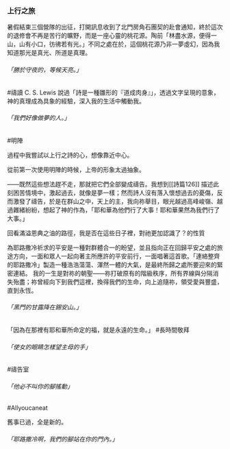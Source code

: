 ### 上行之旅

暑假結束三個營隊的出征，打開訊息收到了北門房角石團契的赴會通知，終於這次的退修會不再是苦行的曠野，而是一座心靈的桃花源。陶前「林盡水源，便得一山，山有小口，彷彿若有光。」不同之處在於，這個桃花源乃非一夢虛幻，因為我知道那光是真光、所道是真理。

###### 「勝於守夜的，等候天亮。」
#禱讀 
C. S. Lewis 說過「詩是一種雛形的『道成肉身』」，透過文字呈現的意象，神的真理成為具象的經驗，深入我的生活中觸動我。

###### 「我們好像做夢的人。」
#明陣

過程中我嘗試以上行之詩的心，想像靠近中心。

從前第一次使用明陣的時候，上帝的形象太過抽象。

——既然這些想法趕不走，那就把它們全部變成禱告。我想到[[詩篇126]] 描述此刻困苦情境中，激起過去，就像是夢一樣；然而詩人沒有落入懷想過去的憂傷，反而激發了禱告，於是在群山之中，天上的主，我向祢舉目，眼光越過高峰峻嶺、越過雜緒紛紛，想起了神的作為，「耶和華為他們行了大事！耶和華果然為我們行了大事。」

回看滿溢恩典之油的路徑，我是否在這些日子裡，對祂更加認識了？的性質

為耶路撒冷祈求的平安是一種對群體合一的盼望，並且指向正在回歸平安之處的旅途方向，一面和眾人一起向著主所應許的平安前行，一面唱著這首歌。「連絡整齊的耶路撒冷」製造一種浩浩蕩蕩、渾然一體的大氣，是最終所歸之處所要迎來的緊密連結。 我的一生是對祢的朝聖——祢打破原有的階級秩序，所有界線與分隔消失殆盡；祢曾經向下到我們這裡，換得我們的生命，向上追隨祢，領受愛與豐盛，直到永恆。


###### 「黑門的甘露降在錫安山。」

「因為在那裡有耶和華所命定的福，就是永遠的生命。」
#長時間敬拜

###### 「使女的眼睛怎樣望主母的手」
#禱告室



###### 「他必不叫你的腳搖動」
#Allyoucaneat


舊事已過，全是新的。

###### 「耶路撒冷啊，我們的腳站在你的門內。」

